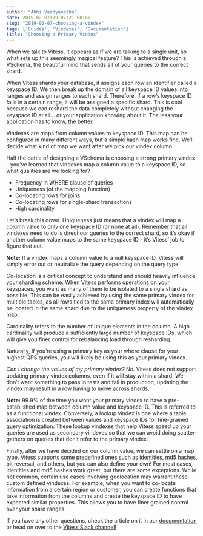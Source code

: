 ```yaml
---
author: "Abhi Vaidyanatha"
date: 2019-02-07T09:07:21-08:00
slug: "2019-02-07-choosing-a-vindex"
tags: ['Guides', 'Vindexes', 'Documentation']
title: "Choosing a Primary Vindex"
---
```


When we talk to Vitess, it appears as if we are talking to a single unit, so what sets up this seemingly magical feature? This is achieved through a VSchema, the beautiful mind that sends all of your queries to the correct shard. 

When Vitess shards your database, it assigns each row an identifier called a keyspace ID. We then break up the domain of all keyspace ID values into ranges and assign ranges to each shard. Therefore, if a row’s keyspace ID falls in a certain range, it will be assigned a specific shard. This is cool because we can reshard the data completely without changing the keyspace ID at all… or your application knowing about it. The less your application has to know, the better. 

Vindexes are maps from column values to keyspace ID. This map can be configured in many different ways, but a simple hash map works fine. We’ll decide what kind of map we want after we pick our vindex column.  

Half the battle of designing a VSchema is choosing a strong primary vindex - you’ve learned that vindexes map a column value to a keyspace ID, so what qualities are we looking for? 

* Frequency in WHERE clause of queries
* Uniqueness (of the mapping function)
* Co-locating rows for joins
* Co-locating rows for single-shard transactions
* High cardinality

Let’s break this down. Uniqueness just means that a vindex will map a column value to only one keyspace ID (or none at all). Remember that all vindexes need to do is direct our queries to the correct shard, so it’s okay if another column value maps to the same keyspace ID - it’s Vitess’ job to figure that out. 

**Note:** If a vindex maps a column value to a null keyspace ID, Vitess will simply error out or neutralize the query depending on the query type.

Co-location is a critical concept to understand and should heavily influence your sharding scheme. When Vitess performs operations on your keyspaces, you want as many of them to be isolated to a single shard as possible. This can be easily achieved by using the same primary vindex for multiple tables, as all rows tied to the same primary index will automatically be located in the same shard due to the uniqueness property of the vindex map. 

Cardinality refers to the number of unique elements in the column. A high cardinality will produce a sufficiently large number of keyspace IDs, which will give you finer control for rebalancing load through resharding.

Naturally, if you’re using a primary key as your where clause for your highest QPS queries, you will likely be using this as your primary vindex. 

*Can I change the values of my primary vindex?*
No. Vitess does not support updating primary vindex columns, even if it will stay within a shard. We don’t want something to pass in tests and fail in production; updating the vindex may result in a row having to move across shards. 

**Note:** 99.9% of the time you want your primary vindex to have a pre-established map between column value and keyspace ID. This is referred to as a functional vindex. Conversely, a lookup vindex is one where a table association is created between values and keyspace IDs for fine-grained query optimization. These lookup vindexes that help Vitess speed up your queries are used as secondary vindexes so that we can avoid doing scatter-gathers on queries that don’t refer to the primary vindex. 

Finally, after we have decided on our column value, we can settle on a map type. Vitess supports some predefined ones such as identities, md5 hashes, bit reversal, and others, but you can also define your own! For most cases, identities and md5 hashes work great, but there are some exceptions. While not common, certain use cases involving geolocation may warrant these custom defined vindexes. For example, when you want to co-locate information from a certain region or customer, you can create functions that take information from the columns and create the keyspace ID to have expected similar properties. This allows you to have finer grained control over your shard ranges. 

If you have any other questions, check the article on it in our [documentation](https://vitess.io/docs/schema-management/vschema/) or head on over to the [Vitess Slack channel!](https://vitess.slack.com/messages)


